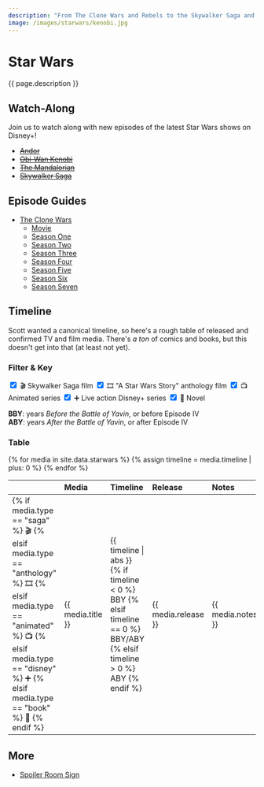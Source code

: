 ```yaml
---
description: "From The Clone Wars and Rebels to the Skywalker Saga and The Mandalorian—all things Star Wars."
image: /images/starwars/kenobi.jpg
---
```


# Star Wars

{{ page.description }}

## Watch-Along

Join us to watch along with new episodes of the latest Star Wars shows on Disney+!

- ~~[Andor](andor)~~
- ~~[Obi-Wan Kenobi](kenobi)~~
- ~~[The Mandalorian](mandalorian)~~
- ~~[Skywalker Saga](skywalker-saga)~~

## Episode Guides

- [The Clone Wars](clonewars)
  - [Movie](clonewars#the-clone-wars-movie-️)
  - [Season One](clonewars#season-one)
  - [Season Two](clonewars#season-two-rise-of-the-bounty-hunters)
  - [Season Three](clonewars#season-three-secrets-revealed)
  - [Season Four](clonewars#season-four-battle-lines)
  - [Season Five](clonewars#season-five)
  - [Season Six](clonewars#season-six-the-lost-missions)
  - [Season Seven](clonewars#season-seven-the-final-season)

## Timeline

Scott wanted a canonical timeline, so here's a rough table of released and confirmed TV and film media. There's _a ton_ of comics and books, but this doesn't get into that (at least not yet). 

### Filter & Key

<label for="saga">
  <input name="filter" id="saga" type="checkbox" checked="checked" />
  🎬️ Skywalker Saga film
</label>

<label for="anthology">
  <input name="filter" id="anthology" type="checkbox" checked="checked" />
  🎞️ "A Star Wars Story" anthology film
</label>

<label for="animated">
  <input name="filter" id="animated" type="checkbox" checked="checked" />
  📺️ Animated series
</label>

<label for="disney">
  <input name="filter" id="disney" type="checkbox" checked="checked" />
  ➕️ Live action Disney+ series
</label>

<label for="book">
  <input name="filter" id="book" type="checkbox" checked="checked" />
  📖 Novel
</label>

**BBY**: years _Before the Battle of Yavin_, or before Episode IV \
**ABY**: years _After the Battle of Yavin_, or after Episode IV

### Table

<table style="text-align: left;">
  <thead>
    <tr>
      <th></th>
      <th>Media</th>
      <th>Timeline</th>
      <th>Release</th>
      <th>Notes</th>
    </tr>
  </thead>
  <tbody>
    {% for media in site.data.starwars %}
      {% assign timeline = media.timeline | plus: 0 %}
      <tr class="filterable {{ media.type }}">
        <td>
          {% if media.type == "saga" %}
            🎬️
          {% elsif media.type == "anthology" %}
            🎞️
          {% elsif media.type == "animated" %}
            📺️
          {% elsif media.type == "disney" %}
            ➕️
          {% elsif media.type == "book" %}
            📖
          {% endif %}
        </td>
        <td>{{ media.title }}</td>
        <td>
          {{ timeline | abs }}
          {% if timeline < 0 %}
            BBY
          {% elsif timeline == 0 %}
            BBY/ABY
          {% elsif timeline > 0 %}
            ABY
          {% endif %}
        </td>
        <td>{{ media.release }}</td>
        <td>{{ media.notes }}</td>
      </tr>
    {% endfor %}
  </tbody>
</table>

## More

- [Spoiler Room Sign](spoiler-room)

<script>
  let filterInputs = document.querySelectorAll('input[name="filter"]');
  let filterRows = document.querySelectorAll('tr.filterable');
  
  filterInputs.forEach(input => {
    console.log(input);

    input.addEventListener('change', event => {      
      let rows = document.querySelectorAll('tr.' + input.getAttribute('id'));
      
      rows.forEach(row => {
        row.classList.toggle('hidden', !input.checked);
      });
    });
  });
</script>
